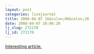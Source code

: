 ```yaml
---
layout: post
categories: livejournal
title: 2008-04-07 16&colon;06&colon;20
date: 2008-04-07 16:06:20
lj_slug: 272170
lj_id: 272170
---
```

[Interesting article.](http://db.tidbits.com/article/9544)
